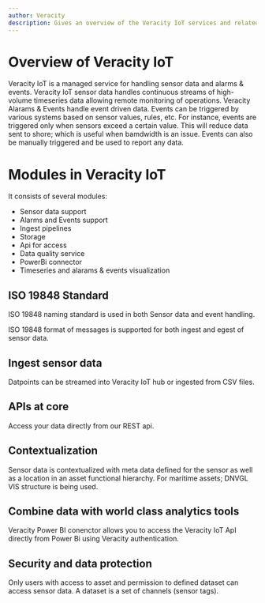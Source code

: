 ```yaml
---
author: Veracity
description: Gives an overview of the Veracity IoT services and related components.
---
```


# Overview of  Veracity IoT
Veracity IoT is a managed service for handling sensor data and alarms & events. 
Veracity IoT sensor data handles continuous streams of high-volume timeseries data allowing remote monitoring of operations.
Veracity Alarams & Events handle event driven data. Events can be triggered by various systems based on sensor values, rules, etc. For instance, events are triggered only when sensors exceed a certain value. This will reduce data sent to shore; which is useful when bamdwidth is an issue.
Events can also be manually triggered and be used to report any data.


# Modules in Veracity IoT
It consists of several modules:

- Sensor data support
- Alarms and Events support
- Ingest pipelines
- Storage
- Api for access
- Data quality service
- PowerBi connector
- Timeseries and alarams & events visualization

## ISO 19848 Standard
ISO 19848 naming standard is used in both Sensor data and event handling.

ISO 19848 format of messages is supported for both ingest and egest of sensor data.


## Ingest sensor data
Datpoints can be streamed into Veracity IoT hub or ingested from CSV files.


## APIs at core

Access your data directly from our REST api.

## Contextualization
Sensor data is contextualized with meta data defined for the sensor as well as a location in an asset functional hierarchy. For maritime assets; DNVGL VIS structure is being used.


## Combine data with world class analytics tools
Veracity Power BI conenctor allows you to access the Veracity IoT ApI directly from Power Bi using Veracity authentication.

## Security and data protection
Only users with access to asset and permission to defined dataset can access sensor data. A dataset is a set of channels (sensor tags).

